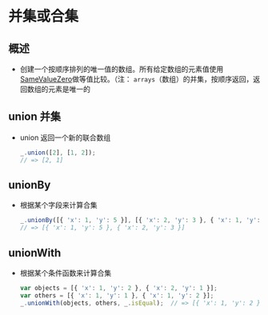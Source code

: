 # 并集或合集

## 概述

+ 创建一个按顺序排列的唯一值的数组。所有给定数组的元素值使用[SameValueZero](http://ecma-international.org/ecma-262/6.0/#sec-samevaluezero "SameValueZero")做等值比较。（注： `arrays`（数组）的并集，按顺序返回，返回数组的元素是唯一的

## union 并集

+ union 返回一个新的联合数组

  ```js
  _.union([2], [1, 2]);
  // => [2, 1]
  ```

## unionBy

+ 根据某个字段来计算合集

  ```js
  _.unionBy([{ 'x': 1, 'y': 5 }], [{ 'x': 2, 'y': 3 }, { 'x': 1, 'y': 6 }], 'x');
  // => [{ 'x': 1, 'y': 5 }, { 'x': 2, 'y': 3 }]
  ```

## unionWith

+ 根据某个条件函数来计算合集

  ```js
  var objects = [{ 'x': 1, 'y': 2 }, { 'x': 2, 'y': 1 }];
  var others = [{ 'x': 1, 'y': 1 }, { 'x': 1, 'y': 2 }];
  _.unionWith(objects, others, _.isEqual);  // => [{ 'x': 1, 'y': 2 }, { 'x': 2, 'y': 1 }, { 'x': 1, 'y': 1 }]
  ```
